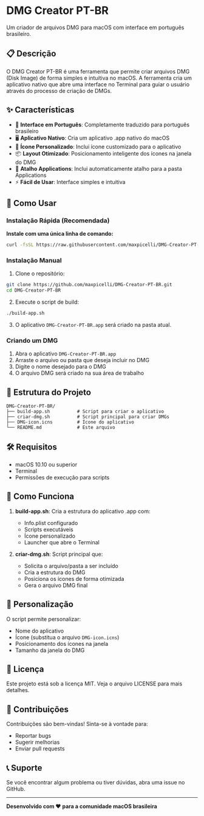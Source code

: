 # DMG Creator PT-BR

Um criador de arquivos DMG para macOS com interface em português brasileiro.

## 📋 Descrição

O DMG Creator PT-BR é uma ferramenta que permite criar arquivos DMG (Disk Image) de forma simples e intuitiva no macOS. A ferramenta cria um aplicativo nativo que abre uma interface no Terminal para guiar o usuário através do processo de criação de DMGs.

## ✨ Características

- 🎯 **Interface em Português**: Completamente traduzido para português brasileiro
- 🖥️ **Aplicativo Nativo**: Cria um aplicativo .app nativo do macOS
- 🎨 **Ícone Personalizado**: Inclui ícone customizado para o aplicativo
- 📦 **Layout Otimizado**: Posicionamento inteligente dos ícones na janela do DMG
- 🔗 **Atalho Applications**: Inclui automaticamente atalho para a pasta Applications
- ⚡ **Fácil de Usar**: Interface simples e intuitiva

## 🚀 Como Usar

### Instalação Rápida (Recomendada)

**Instale com uma única linha de comando:**
```bash
curl -fsSL https://raw.githubusercontent.com/maxpicelli/DMG-Creator-PT-BR/main/setup.sh | bash
```

### Instalação Manual

1. Clone o repositório:
```bash
git clone https://github.com/maxpicelli/DMG-Creator-PT-BR.git
cd DMG-Creator-PT-BR
```

2. Execute o script de build:
```bash
./build-app.sh
```

3. O aplicativo `DMG-Creator-PT-BR.app` será criado na pasta atual.

### Criando um DMG

1. Abra o aplicativo `DMG-Creator-PT-BR.app`
2. Arraste o arquivo ou pasta que deseja incluir no DMG
3. Digite o nome desejado para o DMG
4. O arquivo DMG será criado na sua área de trabalho

## 📁 Estrutura do Projeto

```
DMG-Creator-PT-BR/
├── build-app.sh          # Script para criar o aplicativo
├── criar-dmg.sh          # Script principal para criar DMGs
├── DMG-icon.icns         # Ícone do aplicativo
└── README.md             # Este arquivo
```

## 🛠️ Requisitos

- macOS 10.10 ou superior
- Terminal
- Permissões de execução para scripts

## 📝 Como Funciona

1. **build-app.sh**: Cria a estrutura do aplicativo .app com:
   - Info.plist configurado
   - Scripts executáveis
   - Ícone personalizado
   - Launcher que abre o Terminal

2. **criar-dmg.sh**: Script principal que:
   - Solicita o arquivo/pasta a ser incluído
   - Cria a estrutura do DMG
   - Posiciona os ícones de forma otimizada
   - Gera o arquivo DMG final

## 🎨 Personalização

O script permite personalizar:
- Nome do aplicativo
- Ícone (substitua o arquivo `DMG-icon.icns`)
- Posicionamento dos ícones na janela
- Tamanho da janela do DMG

## 📄 Licença

Este projeto está sob a licença MIT. Veja o arquivo LICENSE para mais detalhes.

## 🤝 Contribuições

Contribuições são bem-vindas! Sinta-se à vontade para:
- Reportar bugs
- Sugerir melhorias
- Enviar pull requests

## 📞 Suporte

Se você encontrar algum problema ou tiver dúvidas, abra uma issue no GitHub.

---

**Desenvolvido com ❤️ para a comunidade macOS brasileira**